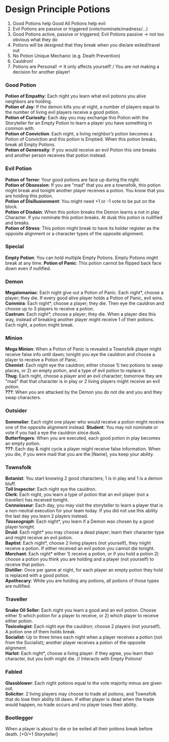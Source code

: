 # Design Principle Potions
1. Good Potions help Good
  All Potions help evil  
2. Evil Potions are passive or triggered (vote/nominate/madness/...)
3. Good Potions active, passive or triggered; Evil Potions passive -> not too obvious what they do
4. Potions will be designed that they break when you die/are exiled/travel out
5. No Potion Unique Mechanic (e.g. Death Prevention)
6. Cauldron!
7. Potions are Personal! -> It only affects yourself! / You are not making a decision for another player!

### Good Potion
**Potion of Empathy**: Each night you learn what evil potions you alive neighbors are holding.  
**Potion of Joy**: If the demon kills you at night, a number of players equal to the number of living evil players receive a good potion.  
**Potion of Curiosity**: Each day you may exchange this Potion with the Storyteller for an Empty Potion to learn a player you have something in common with.  
**Potion of Conviction**: Each night, a living neighbor’s potion becomes a Potion of Conviction and this potion is Emptied. When this potion breaks, break all Empty Potions.  
**Potion of Generosity**: If you would receive an evil Potion this one breaks and another person receives that potion instead.  

### Evil Potion
**Potion of Terror**: Your good potions are face up during the night.  
**Potion of Obsession**: If you are "mad" that you are a townsfolk, this potion might break and tonight another player receives a potion. You know that you are holding this potion.  
**Potion of Disillusionment**: You might need +1 or -1 vote to be put on the block.  
**Potion of Disdain**: When this potion breaks the Demon learns a not in play Character. If you nominate this potion breaks. At dusk this potion is nullified and breaks.  
**Potion of Stress**: This potion might break to have its holder register as the opposite alignment or a character types of the opposite alignment.  

### Special
**Empty Potion**: You can hold multiple Empty Potions. Empty Potions might break at any time.
**Potion of Panic**: This potion cannot be flipped back face down even if nullified.

### Demon
**Megalomaniac**: Each night give out a Potion of Panic. Each night*, choose a player; they die. If every good alive player holds a Potion of Panic, evil wins.  
**Commira**: Each night*, choose a player; they die. Then eye the cauldron and choose up to 3 players to receive a potion.  
**Caetrum**: Each night*, choose a player; they die. When a player dies this way, instead of breaking another player might receive 1 of their potions. Each night, a potion might break.  

### Minion
**Mega Minion**: When a Potion of Panic is revealed a Townsfolk player might receive false info until dawn; tonight you eye the cauldron and choose a player to receive a Potion of Panic.  
**Chemist**: Each night eye the cauldron; either choose 1) two potions to swap places, or 2) an empty potion, and a type of evil potion to replace it.  
**Thug**: Each night, choose a player and an evil character; tomorrow they are "mad" that that character is in play or 2 living players might receive an evil potion.  
**???**: When you are attacked by the Demon you do not die and you and they swap characters.  

### Outsider
**Sommelier**: Each night one player who would receive a potion might receive one of the opposite alignment instead.
**Student**: You may not nominate or vote if you had a eye the cauldron since dusk.  
**Butterfingers**: When you are executed, each good potion in play becomes an empty potion.  
**???**: Each day & night cycle a player might receive false information. When you die, if you were mad that you are the [Name], you keep your ability.  

### Townsfolk
**Botanist**: You start knowing 2 good characters; 1 is in play and 1 is a demon bluff.  
**Toll Inspector**: Each night eye the cauldron.  
**Clerk**: Each night, you learn a type of potion that an evil player (not a traveller) has received tonight.  
**Connoisseur**: Each day, you may visit the storyteller to learn a player that is a non-neutral execution for your team today. If you did not use this ability the last day you learn 2 players instead.  
***Tasseograph***: Each night*, you learn if a Demon was chosen by a good player tonight.  
**Druid**: Each night* you may choose a dead player; learn their character type and might receive an evil potion.  
**Baptist**: Each night*, choose 2 living players (not yourself), they might receive a potion. If either received an evil potion you cannot die tonight.  
**Merchant**: Each night* either 1) receive a potion, or if you hold a potion 2) choose a potion you think you are holding and a player (not yourself) to receive that potion.  
**Distiller**: Once per game at night, for each player an empty potion they hold is replaced with a good potion.  
**Apothecary**: While you are holding any potions, all potions of those types are nullified.  

### Traveller
**Snake Oil Seller**: Each night you learn a good and an evil potion. Choose either 1) which potion for a player to receive, or 2) which player to receive either potion.  
**Toxicologist**: Each night eye the cauldron; choose 2 players (not yourself). A potion one of them holds break.  
**Socialist**: Up to three times each night when a player receives a potion (not from the Socialist); another player receives a potion of the opposite alignment.  
**Harlot**: Each night*, choose a living player: if they agree, you learn their character, but you both might die.
// Interacts with Empty Potions!

### Fabled
**Glassblower**: Each night potions equal to the vote majority minus are given out.  
**Solicitor**: 2 living players may choose to trade all potions, and Townsfolk that do lose their ability till dawn. If either player is dead when the trade would happen, no trade occurs and no player loses their ability.  

### Bootlegger
When a player is about to die or be exiled all their potions break before death. [+0/+1 Storyteller]
